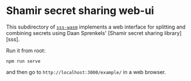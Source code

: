 # Shamir secret sharing web-ui

This subdirectory of [`sss-wasm`](https://github.com/3box/sss-wasm)
implements a web interface for splitting and combining secrets using Daan Sprenkels'
[Shamir secret sharing library][sss].

Run it from root:
```
npm run serve
```

and then go to `http://localhost:3000/example/` in a web browser.
